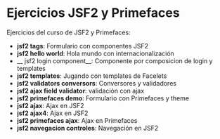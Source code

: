 # Ejercicios JSF2 y Primefaces
Ejercicios del curso de JSF2 y Primefaces:

* __jsf2 tags__: Formulario con componentes JSF2
* __jsf2 hello world__: Hola mundo con internacionalización
* __ jsf2 login component__: Componente por composicion de login y templates
* __jsf2 templates__: Jugando con templates de Facelets
* __jsf2 validators conversors__: Conversores y validadores
* __jsf2  ajax field validator__: validación con ajax
* __jsf2 primefaces demo__: Formulario con Primefaces y theme
* __jsf2 ajax__: Ajax en JSF2
* __jsf2 ajax4__: Ajax en JSF2
* __jsf2 primefaces ajax__: Ajax en Primefaces
* __jsf2 navegacion controles__: Navegación en JSF2
